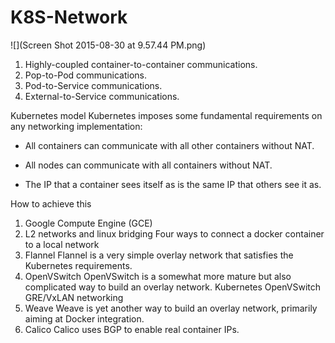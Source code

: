 # K8S-Network

![](Screen Shot 2015-08-30 at 9.57.44 PM.png)

1. Highly-coupled container-to-container communications.
2. Pop-to-Pod communications.
3. Pod-to-Service communications.
4. External-to-Service communications.

Kubernetes model
Kubernetes imposes some fundamental requirements on any networking implementation:

* All containers can communicate with all other containers without NAT.

* All nodes can communicate with all containers without NAT.

* The IP that a container sees itself as is the same IP that others see it as.

How to achieve this
1. Google Compute Engine (GCE)
2. L2 networks and linux bridging
Four ways to connect a docker container to a local network
3. Flannel
Flannel is a very simple overlay network that satisfies the Kubernetes requirements.
4. OpenVSwitch
OpenVSwitch is a somewhat more mature but also complicated way to build an overlay network. Kubernetes OpenVSwitch GRE/VxLAN networking
5. Weave
Weave is yet another way to build an overlay network, primarily aiming at Docker integration.
6. Calico
Calico uses BGP to enable real container IPs.